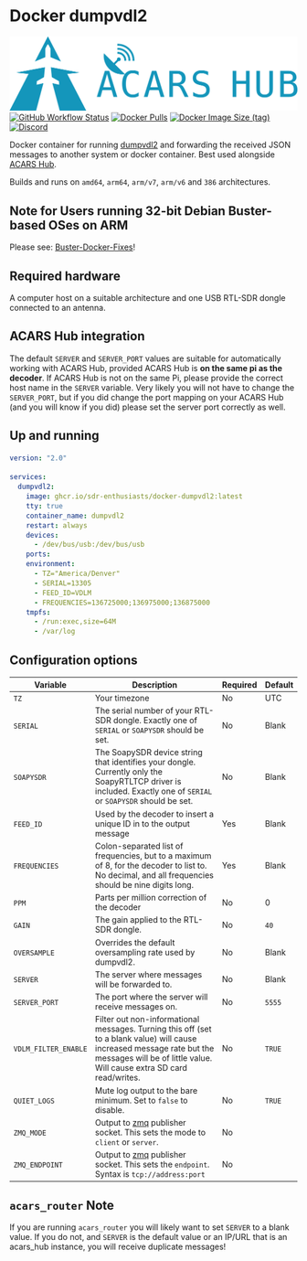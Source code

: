# Docker dumpvdl2

![Banner](https://github.com/sdr-enthusiasts/docker-acarshub/blob/16ab3757986deb7c93c08f5c7e3752f54a19629c/Logo-Sources/ACARS%20Hub.png "banner")
[![GitHub Workflow Status](https://img.shields.io/github/workflow/status/fredclausen/docker-acarshub/Deploy%20to%20Docker%20Hub)](https://github.com/sdr-enthusiasts/docker-acarshub/actions?query=workflow%3A%22Deploy+to+Docker+Hub%22)
[![Docker Pulls](https://img.shields.io/docker/pulls/fredclausen/acarshub.svg)](https://hub.docker.com/r/fredclausen/acarshub)
[![Docker Image Size (tag)](https://img.shields.io/docker/image-size/fredclausen/acarshub/latest)](https://hub.docker.com/r/fredclausen/acarshub)
[![Discord](https://img.shields.io/discord/734090820684349521)](https://discord.gg/sTf9uYF)

Docker container for running [dumpvdl2](https://github.com/szpajder/dumpvdl2) and forwarding the received JSON messages to another system or docker container. Best used alongside [ACARS Hub](https://github.com/fredclausen/acarshub).

Builds and runs on `amd64`, `arm64`, `arm/v7`, `arm/v6` and `386` architectures.

## Note for Users running 32-bit Debian Buster-based OSes on ARM

Please see: [Buster-Docker-Fixes](https://github.com/fredclausen/Buster-Docker-Fixes)!

## Required hardware

A computer host on a suitable architecture and one USB RTL-SDR dongle connected to an antenna.

## ACARS Hub integration

The default `SERVER` and `SERVER_PORT` values are suitable for automatically working with ACARS Hub, provided ACARS Hub is **on the same pi as the decoder**. If ACARS Hub is not on the same Pi, please provide the correct host name in the `SERVER` variable. Very likely you will not have to change the `SERVER_PORT`, but if you did change the port mapping on your ACARS Hub (and you will know if you did) please set the server port correctly as well.

## Up and running

```yaml
version: "2.0"

services:
  dumpvdl2:
    image: ghcr.io/sdr-enthusiasts/docker-dumpvdl2:latest
    tty: true
    container_name: dumpvdl2
    restart: always
    devices:
      - /dev/bus/usb:/dev/bus/usb
    ports:
    environment:
      - TZ="America/Denver"
      - SERIAL=13305
      - FEED_ID=VDLM
      - FREQUENCIES=136725000;136975000;136875000
    tmpfs:
      - /run:exec,size=64M
      - /var/log
```

## Configuration options

| Variable             | Description                                                                                                                                                                                      | Required | Default |
| -------------------- | ------------------------------------------------------------------------------------------------------------------------------------------------------------------------------------------------ | -------- | ------- |
| `TZ`                 | Your timezone                                                                                                                                                                                    | No       | UTC     |
| `SERIAL`             | The serial number of your RTL-SDR dongle. Exactly one of `SERIAL` or `SOAPYSDR` should be set.                                                                                                   | No       | Blank   |
| `SOAPYSDR`           | The SoapySDR device string that identifies your dongle. Currently only the SoapyRTLTCP driver is included. Exactly one of `SERIAL` or `SOAPYSDR` should be set.                                  | No       | Blank   |
| `FEED_ID`            | Used by the decoder to insert a unique ID in to the output message                                                                                                                               | Yes      | Blank   |
| `FREQUENCIES`        | Colon-separated list of frequencies, but to a maximum of 8, for the decoder to list to. No decimal, and all frequencies should be nine digits long.                                              | Yes      | Blank   |
| `PPM`                | Parts per million correction of the decoder                                                                                                                                                      | No       | 0       |
| `GAIN`               | The gain applied to the RTL-SDR dongle.                                                                                                                                                          | No       | `40`    |
| `OVERSAMPLE`         | Overrides the default oversampling rate used by dumpvdl2.                                                                                                                                        | No       | Blank   |
| `SERVER`             | The server where messages will be forwarded to.                                                                                                                                                  | No       | Blank   |
| `SERVER_PORT`        | The port where the server will receive messages on.                                                                                                                                              | No       | `5555`  |
| `VDLM_FILTER_ENABLE` | Filter out non-informational messages. Turning this off (set to a blank value) will cause increased message rate but the messages will be of little value. Will cause extra SD card read/writes. | No       | `TRUE`  |
| `QUIET_LOGS`         | Mute log output to the bare minimum. Set to `false` to disable.                                                                                                                                  | No       | `TRUE`  |
| `ZMQ_MODE`           | Output to [zmq](https://zeromq.org) publisher socket. This sets the mode to `client` or `server`.                                                                                                | No       |         |
| `ZMQ_ENDPOINT`       | Output to [zmq](https://zeromq.org) publisher socket. This sets the `endpoint`. Syntax is `tcp://address:port`                                                                                   | No       |         |

## `acars_router` Note

If you are running `acars_router` you will likely want to set `SERVER` to a blank value. If you do not, and `SERVER` is the default value or an IP/URL that is an acars_hub instance, you will receive duplicate messages!
